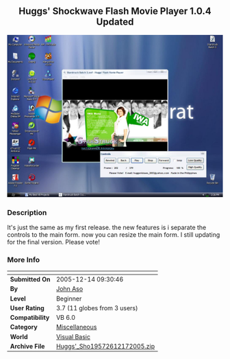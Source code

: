 ﻿<div align="center">

## Huggs' Shockwave Flash Movie Player 1\.0\.4 Updated

<img src="PIC20051217213365195.JPG">
</div>

### Description

It's just the same as my first release. the new features is i separate the controls to the main form. now you can resize the main form. I still updating for the final version. Please vote!
 
### More Info
 


<span>             |<span>
---                |---
**Submitted On**   |2005-12-14 09:30:46
**By**             |[John Aso](https://github.com/Planet-Source-Code/PSCIndex/blob/master/ByAuthor/john-aso.md)
**Level**          |Beginner
**User Rating**    |3.7 (11 globes from 3 users)
**Compatibility**  |VB 6\.0
**Category**       |[Miscellaneous](https://github.com/Planet-Source-Code/PSCIndex/blob/master/ByCategory/miscellaneous__1-1.md)
**World**          |[Visual Basic](https://github.com/Planet-Source-Code/PSCIndex/blob/master/ByWorld/visual-basic.md)
**Archive File**   |[Huggs'\_Sho19572612172005\.zip](https://github.com/Planet-Source-Code/john-aso-huggs-shockwave-flash-movie-player-1-0-4-updated__1-63686/archive/master.zip)








